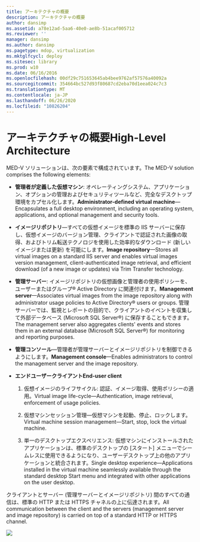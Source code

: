 ```yaml
---
title: アーキテクチャの概要
description: アーキテクチャの概要
author: dansimp
ms.assetid: a78e12ad-5aa6-40e0-ae8b-51acaf005712
ms.reviewer: ''
manager: dansimp
ms.author: dansimp
ms.pagetype: mdop, virtualization
ms.mktglfcycl: deploy
ms.sitesec: library
ms.prod: w10
ms.date: 06/16/2016
ms.openlocfilehash: 00df29c751653645ab4bee9762af57576a40092a
ms.sourcegitcommit: 354664bc527d93f80687cd2eba70d1eea024c7c3
ms.translationtype: MT
ms.contentlocale: ja-JP
ms.lasthandoff: 06/26/2020
ms.locfileid: "10826204"
---
```

# <span data-ttu-id="738ce-103">アーキテクチャの概要</span><span class="sxs-lookup"><span data-stu-id="738ce-103">High-Level Architecture</span></span>


<span data-ttu-id="738ce-104">MED-V ソリューションは、次の要素で構成されています。</span><span class="sxs-lookup"><span data-stu-id="738ce-104">The MED-V solution comprises the following elements:</span></span>

-   <span data-ttu-id="738ce-105">**管理者が定義した仮想マシン**: オペレーティングシステム、アプリケーション、オプションの管理およびセキュリティツールなど、完全なデスクトップ環境をカプセル化します。</span><span class="sxs-lookup"><span data-stu-id="738ce-105">**Administrator-defined virtual machine**—Encapsulates a full desktop environment, including an operating system, applications, and optional management and security tools.</span></span>

-   <span data-ttu-id="738ce-106">**イメージリポジトリ**—すべての仮想イメージを標準の IIS サーバーに保存し、仮想イメージのバージョン管理、クライアントで認証された画像の取得、およびトリム転送テクノロジを使用した効率的なダウンロード (新しいイメージまたは更新) を可能にします。</span><span class="sxs-lookup"><span data-stu-id="738ce-106">**Image repository**—Stores all virtual images on a standard IIS server and enables virtual images version management, client-authenticated image retrieval, and efficient download (of a new image or updates) via Trim Transfer technology.</span></span>

-   <span data-ttu-id="738ce-107">**管理サーバー**: イメージリポジトリの仮想画像と管理者の使用ポリシーを、ユーザーまたはグループ® Active Directory に関連付けます。</span><span class="sxs-lookup"><span data-stu-id="738ce-107">**Management server**—Associates virtual images from the image repository along with administrator usage policies to Active Directory® users or groups.</span></span> <span data-ttu-id="738ce-108">管理サーバーでは、監視とレポートの目的で、クライアントのイベントを収集して外部データベース (Microsoft SQL Server®) に保存することもできます。</span><span class="sxs-lookup"><span data-stu-id="738ce-108">The management server also aggregates clients' events and stores them in an external database (Microsoft SQL Server®) for monitoring and reporting purposes.</span></span>

-   <span data-ttu-id="738ce-109">**管理コンソール**—管理者が管理サーバーとイメージリポジトリを制御できるようにします。</span><span class="sxs-lookup"><span data-stu-id="738ce-109">**Management console**—Enables administrators to control the management server and the image repository.</span></span>

-   **<span data-ttu-id="738ce-110">エンドユーザークライアント</span><span class="sxs-lookup"><span data-stu-id="738ce-110">End-user client</span></span>**

    1.  <span data-ttu-id="738ce-111">仮想イメージのライフサイクル: 認証、イメージ取得、使用ポリシーの適用。</span><span class="sxs-lookup"><span data-stu-id="738ce-111">Virtual image life-cycle—Authentication, image retrieval, enforcement of usage policies.</span></span>

    2.  <span data-ttu-id="738ce-112">仮想マシンセッション管理—仮想マシンを起動、停止、ロックします。</span><span class="sxs-lookup"><span data-stu-id="738ce-112">Virtual machine session management—Start, stop, lock the virtual machine.</span></span>

    3.  <span data-ttu-id="738ce-113">単一のデスクトップエクスペリエンス: 仮想マシンにインストールされたアプリケーションは、標準のデスクトップの [スタート] メニューでシームレスに使用できるようになり、ユーザーデスクトップ上の他のアプリケーションと統合されます。</span><span class="sxs-lookup"><span data-stu-id="738ce-113">Single desktop experience—Applications installed in the virtual machine seamlessly available through the standard desktop Start menu and integrated with other applications on the user desktop.</span></span>

<span data-ttu-id="738ce-114">クライアントとサーバー (管理サーバーとイメージリポジトリ) 間のすべての通信は、標準の HTTP または HTTPS チャネルの上に伝達されます。</span><span class="sxs-lookup"><span data-stu-id="738ce-114">All communication between the client and the servers (management server and image repository) is carried on top of a standard HTTP or HTTPS channel.</span></span>

![](images/506f54d0-38fa-446a-8070-17ae26da5355.gif)

 

 





